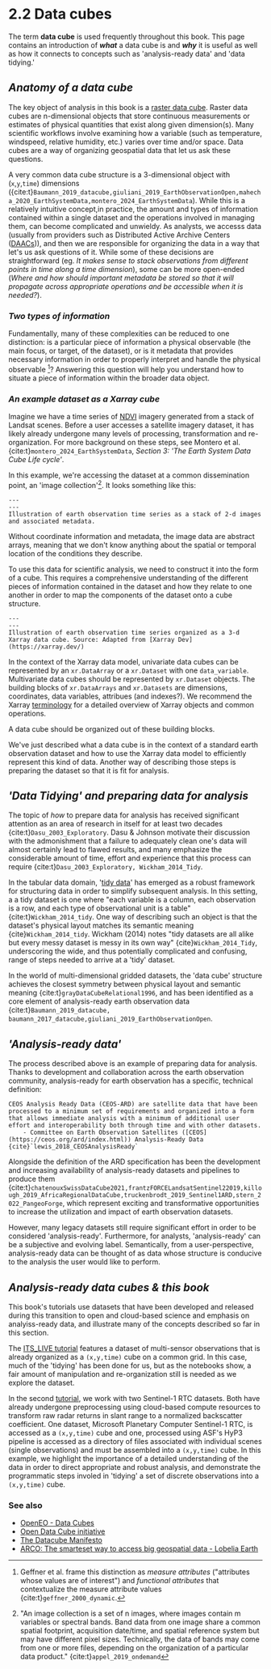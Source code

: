 # 2.2 Data cubes 
The term **data cube** is used frequently throughout this book. This page contains an introduction of ***what*** a data cube is and ***why*** it is useful as well as how it connects to concepts such as 'analysis-ready data' and 'data tidying.'

## *Anatomy of a data cube*

[^mynote2]: Geffner et al. frame this distinction as *measure attributes* ("attributes whose values are of interest") and *functional attributes* that contextualize the measure attribute values {cite:t}`geffner_2000_dynamic`.


The key object of analysis in this book is a [raster data cube](https://openeo.org/documentation/1.0/datacubes.html). Raster data cubes are n-dimensional objects that store continuous measurements or estimates of physical quantities that exist along given dimension(s). Many scientific workflows involve examining how a variable (such as temperature, windspeed, relative humidity, etc.) varies over time and/or space. Data cubes are a way of organizing geospatial data that let us ask these questions.

A very common data cube structure is a 3-dimensional object with (`x`,`y`,`time`) dimensions ({cite:t}`Baumann_2019_datacube,giuliani_2019_EarthObservationOpen,mahecha_2020_EarthSystemData,montero_2024_EarthSystemData`). While this is a relatively intuitive concept,in practice, the amount and types of information contained within a single dataset and the operations involved in managing them, can become complicated and unwieldy. As analysts, we accesss data (usually from providers such as Distributed Active Archive Centers ([DAACs](https://nssdc.gsfc.nasa.gov/earth/daacs.html))), and then we are responsible for organizing the data in a way that let's us ask questions of it. While some of these decisions are straightforward (eg. *It makes sense to stack observations from different points in time along a time dimension*), some can be more open-ended (*Where and how should important metadata be stored so that it will propagate across appropriate operations and be accessible when it is needed?*). 

### *Two types of information*
Fundamentally, many of these complexities can be reduced to one distinction: is a particular piece of information a physical observable (the main focus, or target, of the dataset), or is it metadata that provides necessary information in order to properly interpret and handle the physical observable [^mynote2]? Answering this question will help you understand how to situate a piece of information within the broader data object. 

[^mynote1]: "An image collection is a set of n images, where images contain m variables or spectral bands. Band data from one image share a common spatial footprint, acquisition date/time, and spatial reference system but may have different pixel sizes. Technically, the data of bands may come from one or more files, depending on the organization of a particular data product." {cite:t}`appel_2019_ondemand`

### *An example dataset as a Xarray cube*

Imagine we have a time series of [NDVI](https://www.usgs.gov/landsat-missions/landsat-normalized-difference-vegetation-index) imagery generated from a stack of Landsat scenes. Before a user accesses a satellite imagery dataset, it has likely already undergone many levels of processing, transformation and re-organization. For more background on these steps, see Montero et al. {cite:t}`montero_2024_EarthSystemData`, *Section 3: 'The Earth System Data Cube Life cycle'*. 

In this example, we're accessing the dataset at a common dissemination point, an 'image collection'[^mynote1]. It looks something like this:
```{figure} imgs/image_stack.png
---
---
Illustration of earth observation time series as a stack of 2-d images and associated metadata. 

```


Without coordinate information and metadata, the image data are abstract arrays, meaning that we don't know anything about the spatial or temporal location of the conditions they describe.

To use this data for scientific analysis, we need to construct it into the form of a cube. This requires a comprehensive understanding of the different pieces of information contained in the dataset and how they relate to one another in order to map the components of the dataset onto a cube structure. 
```{figure} imgs/cube.png
---
---
Illustration of earth observation time series organized as a 3-d Xarray data cube. Source: Adapted from [Xarray Dev](https://xarray.dev/)
```

In the context of the Xarray data model, univariate data cubes can be represented by an `xr.DataArray` or a `xr.Dataset` with one `data_variable`. Multivariate data cubes should be represented by `xr.Dataset` objects. The building blocks of `xr.DataArrays` and `xr.Datasets` are dimensions, coordinates, data variables, attribues (and indexes?). We recommend the Xarray [terminology](https://docs.xarray.dev/en/stable/user-guide/terminology.html) for a detailed overview of Xarray objects and common operations.

A data cube should be organized out of these building blocks. 

We've just described what a data cube is in the context of a standard earth observation dataset and how to use the Xarray data model to efficiently represent this kind of data. Another way of describing those steps is preparing the dataset so that it is fit for analysis.

## *'Data Tidying' and preparing data for analysis*

The topic of *how* to prepare data for analysis has received significant attention as an area of research in itself for at least two decades {cite:t}`Dasu_2003_Exploratory`. Dasu & Johnson motivate their discussion with the admonishment that a failure to adequately clean one's data will almost certainly lead to flawed results, and many emphasize the considerable amount of time, effort and experience that this process can require {cite:t}`Dasu_2003_Exploratory, Wickham_2014_Tidy`. 

In the tabular data domain, '[tidy data](https://tidyr.tidyverse.org/articles/tidy-data.html)' has emerged as a robust framework for structuring data in order to simplify subsequent analysis. In this setting, a a tidy dataset is one where "each variable is a column, each observation is a row, and each type of observational unit is a table" {cite:t}`Wickham_2014_tidy`. One way of describing such an object is that the dataset's physical layout matches its semantic meaning {cite}`Wickham_2014_tidy`. Wickham (2014) notes "tidy datasets are all alike but every messy dataset is messy in its own way" {cite}`Wickham_2014_Tidy`, underscoring the wide, and thus potentially complicated and confusing, range of steps needed to arrive at a 'tidy' dataset. 

In the world of multi-dimensional gridded datasets, the 'data cube' structure achieves the closest symmetry between physical layout and semantic meaning {cite:t}`grayDataCubeRelational1996`, and has been identified as a core element of analysis-ready earth observation data {cite:t}`Baumann_2019_datacube, baumann_2017_datacube,giuliani_2019_EarthObservationOpen`.

## *'Analysis-ready data'*
The process described above is an example of preparing data for analysis. Thanks to development and collaboration across the earth observation community, analysis-ready for earth observation has a specific, technical definition:

```{epigraph}
CEOS Analysis Ready Data (CEOS-ARD) are satellite data that have been processed to a minimum set of requirements and organized into a form that allows immediate analysis with a minimum of additional user effort and interoperability both through time and with other datasets.  
    - Committee on Earth Observation Satellites ([CEOS](https://ceos.org/ard/index.html)) Analysis-Ready Data {cite}`lewis_2018_CEOSAnalysisReady`
```

Alongside the definition of the ARD specification has been the development and increasing availability of analysis-ready datasets and pipelines to produce them {cite:t}`chatenouxSwissDataCube2021,frantzFORCELandsatSentinel22019,killough_2019_AfricaRegionalDataCube,truckenbrodt_2019_Sentinel1ARD,stern_2022_PangeoForge`, which represent exciting and transformative opportunities to increase the utilization and impact of earth observation datasets. 

However, many legacy datasets still require significant effort in order to be considered 'analysis-ready'. Furthermore, for analysts, 'analysis-ready' can be a subjective and evolving label. Semantically, from a user-perspective, analysis-ready data can be thought of as data whose structure is conducive to the analysis the user would like to perform.

## *Analysis-ready data cubes & this book*
This book's tutorials use datasets that have been developed and released during this transition to open and cloud-based science and emphasis on analyiss-ready data, and illustrate many of the concepts described so far in this section. 

The [ITS_LIVE tutorial](../itslive/itslive_intro.md) features a dataset of multi-sensor observations that is already organized as a `(x,y,time)` cube on a common grid. In this case, much of the 'tidying' has been done for us, but as the notebooks show, a fair amount of manipulation and re-organization still is needed as we explore the dataset. 

In the second [tutorial](../sentinel1/s1_intro.md), we work with two Sentinel-1 RTC datasets. Both have already undergone preprocessing using cloud-based compute resources to transform raw radar returns in slant range to a normalized backscatter coefficient. One dataset, Microsoft Planetary Computer Sentinel-1 RTC, is accessed as a `(x,y,time)` cube and one, processed using ASF's HyP3 pipeline is accessed as a directory of files associated with individual scenes (single observations) and must be assembled into a `(x,y,time)` cube. In this example, we highlight the importance of a detailed understanding of the data in order to direct appropriate and robust analysis, and demonstrate the programmatic steps involed in 'tidying' a set of discrete observations into a `(x,y,time)` cube. 

### See also 
- [OpenEO - Data Cubes](https://openeo.org/documentation/1.0/datacubes.html)
- [Open Data Cube initiative](https://www.opendatacube.org/about-draft)
- [The Datacube Manifesto](http://www.earthserver.eu/tech/datacube-manifesto/The-Datacube-Manifesto.pdf)
- [ARCO: The smarteset way to access big geospatial data - Lobelia Earth](https://blog.lobelia.earth/arco-the-smartest-way-to-access-big-geospatial-data-eaf689eff3c9)

